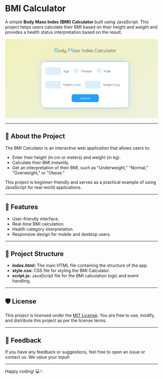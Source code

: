 # BMI Calculator

A simple **Body Mass Index (BMI) Calculator** built using JavaScript. This project helps users calculate their BMI based on their height and weight and provides a health status interpretation based on the result.

![Body Mass Index Calculator Preview](bmi-calculator.png)


---

## 📖 About the Project
The BMI Calculator is an interactive web application that allows users to:
- Enter their height (in cm or meters) and weight (in kg).
- Calculate their BMI instantly.
- Get an interpretation of their BMI, such as "Underweight," "Normal," "Overweight," or "Obese."

This project is beginner-friendly and serves as a practical example of using JavaScript for real-world applications.

---

## 🚀 Features
- User-friendly interface.
- Real-time BMI calculation.
- Health category interpretation.
- Responsive design for mobile and desktop users.

---

## 📂 Project Structure
- **index.html:** The main HTML file containing the structure of the app.
- **style.css:** CSS file for styling the BMI Calculator.
- **script.js:** JavaScript file for the BMI calculation logic and event handling.

---

## 🛡️ License
This project is licensed under the [MIT License](LICENSE). You are free to use, modify, and distribute this project as per the license terms.

---

## 📢 Feedback
If you have any feedback or suggestions, feel free to open an issue or contact us. We value your input!

---

Happy coding! 💻✨
